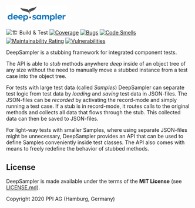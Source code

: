 <img src="https://github.com/ppi-ag/deep-sampler/blob/main/docs/assets/logo.svg" alt="DeepSampler" width="33%"/>

![🏗 Build & Test](https://github.com/ppi-ag/deep-sampler/workflows/%F0%9F%8F%97%20Build%20&%20Test/badge.svg) [![Coverage](https://sonarcloud.io/api/project_badges/measure?project=ppi-ag_deep-sampler&metric=coverage)](https://sonarcloud.io/dashboard?id=ppi-ag_deep-sampler) [![Bugs](https://sonarcloud.io/api/project_badges/measure?project=ppi-ag_deep-sampler&metric=bugs)](https://sonarcloud.io/dashboard?id=ppi-ag_deep-sampler) [![Code Smells](https://sonarcloud.io/api/project_badges/measure?project=ppi-ag_deep-sampler&metric=code_smells)](https://sonarcloud.io/dashboard?id=ppi-ag_deep-sampler) [![Maintainability Rating](https://sonarcloud.io/api/project_badges/measure?project=ppi-ag_deep-sampler&metric=sqale_rating)](https://sonarcloud.io/dashboard?id=ppi-ag_deep-sampler) [![Vulnerabilities](https://sonarcloud.io/api/project_badges/measure?project=ppi-ag_deep-sampler&metric=vulnerabilities)](https://sonarcloud.io/dashboard?id=ppi-ag_deep-sampler)

DeepSampler is a stubbing framework for integrated component tests. 

The API is able to _stub_ methods anywhere _deep_ inside of an object tree of any size without the need to manually move a stubbed instance 
from a test case into the object tree. 

For tests with large test data (called _Samples_) DeepSampler can separate test logic from test data by _loading_
and _saving_ test data in JSON-files. The JSON-files can be _recorded_ by activating the record-mode and simply running
a test case. If a stub is in record-mode, it routes calls to the original methods and collects all data that flows through the stub. This collected data can then be saved to JSON-files.

For light-way tests with smaller Samples, where using separate JSON-files might be unnecessary, DeepSampler 
provides an API that can be used to define Samples
conveniently inside test classes. The API also comes with means to freely redefine the behavior of stubbed methods.

## License
DeepSampler is made available under the terms of the __MIT License__ (see [LICENSE.md](./LICENSE.md)).

Copyright 2020 PPI AG (Hamburg, Germany)

